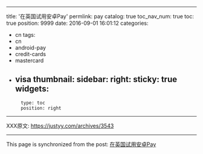 
---
title: '在英国试用安卓Pay'
permlink: pay
catalog: true
toc_nav_num: true
toc: true
position: 9999
date: 2016-09-01 16:01:12
categories:
- cn
tags:
- cn
- android-pay
- credit-cards
- mastercard
- visa
thumbnail: 
sidebar:
    right:
        sticky: true
widgets:
    -
        type: toc
        position: right
---


XXX原文:  https://justyy.com/archives/3543

- - -

This page is synchronized from the post: [在英国试用安卓Pay](https://steemit.com/@justyy/pay)
